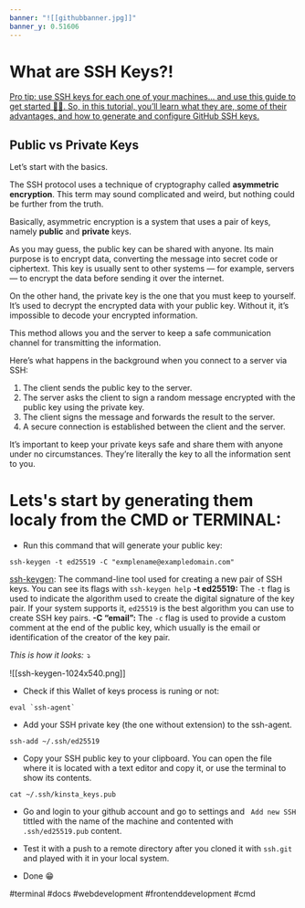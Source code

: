 ```yaml
---
banner: "![[githubbanner.jpg]]"
banner_y: 0.51606
---
```

# What are SSH Keys?!

[Pro tip: use SSH keys for each one of your machines... and use this guide to get started 🔑😄. So, in this tutorial, you’ll learn what they are, some of their advantages, and how to generate and configure GitHub SSH keys.](https://twitter.com/intent/tweet?url=https%3A%2F%2Fkinsta.com%2Fblog%2Fgenerate-ssh-key%2F&via=kinsta&text=Pro+tip%3A+use+SSH+keys+for+each+one+of+your+machines...+and+use+this+guide+to+get+started+%F0%9F%94%91%F0%9F%98%84.+So%2C+in+this+tutorial%2C+you%E2%80%99ll+learn+what+they+are%2C+some+of+their+advantages%2C+and+how+to+generate+and+configure+GitHub+SSH+keys.&hashtags=SSH%2CWebDev)

## Public vs Private Keys

Let’s start with the basics.

The SSH protocol uses a technique of cryptography called **asymmetric encryption**. This term may sound complicated and weird, but nothing could be further from the truth.

Basically, asymmetric encryption is a system that uses a pair of keys, namely **public** and **private** keys.

As you may guess, the public key can be shared with anyone. Its main purpose is to encrypt data, converting the message into secret code or ciphertext. This key is usually sent to other systems — for example, servers — to encrypt the data before sending it over the internet.

On the other hand, the private key is the one that you must keep to yourself. It’s used to decrypt the encrypted data with your public key. Without it, it’s impossible to decode your encrypted information.

This method allows you and the server to keep a safe communication channel for transmitting the information.

Here’s what happens in the background when you connect to a server via SSH:

1. The client sends the public key to the server.
2.  The server asks the client to sign a random message encrypted with the public key using the private key.
3.  The client signs the message and forwards the result to the server.
4.  A secure connection is established between the client and the server.

It’s important to keep your private keys safe and share them with anyone under no circumstances. They’re literally the key to all the information sent to you.  


# Lets's start by generating them localy from the CMD or TERMINAL:

- Run this command that will generate your public key:

```
ssh-keygen -t ed25519 -C "exmplename@exampledomain.com"
```

[ssh-keygen](https://linux.die.net/man/1/ssh-keygen): The command-line tool used for creating a new pair of SSH keys. You can see its flags with `ssh-keygen help`
**-t ed25519:** The `-t` flag is used to indicate the algorithm used to create the digital signature of the key pair. If your system supports it, `ed25519` is the best algorithm you can use to create SSH key pairs.
**-C “email”:** The `-c` flag is used to provide a custom comment at the end of the public key, which usually is the email or identification of the creator of the key pair.

*This is how it looks: ⤵️*

![[ssh-keygen-1024x540.png]]

- Check if this Wallet of keys process is runing or not:

```
eval `ssh-agent`
```

- Add your SSH private key (the one without extension) to the ssh-agent.

```
ssh-add ~/.ssh/ed25519
```

- Copy your SSH public key to your clipboard. You can open the file where it is located with a text editor and copy it, or use the terminal to show its contents.

```
cat ~/.ssh/kinsta_keys.pub
```

- Go and login to your github account and go to settings and ``` Add new SSH``` tittled with the name of the machine and contented with ```.ssh/ed25519.pub``` content.

- Test it with a push to a remote directory after you cloned it with ``` ssh.git ``` and played with it in your local system.

- Done 😁





#terminal #docs #webdevelopment #frontenddevelopment #cmd